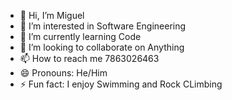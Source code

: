 - 👋 Hi, I’m Miguel
- 👀 I’m interested in Software Engineering
- 🌱 I’m currently learning Code
- 💞️ I’m looking to collaborate on Anything
- 📫 How to reach me 7863026463
- 😄 Pronouns: He/Him
- ⚡ Fun fact: I enjoy Swimming and Rock CLimbing


<!---
Adrenalwheel896/Adrenalwheel896 is a ✨ special ✨ repository because its `README.md` (this file) appears on your GitHub profile.
You can click the Preview link to take a look at your changes.
--->
